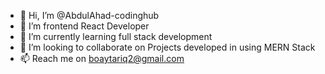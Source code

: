 - 👋 Hi, I’m @AbdulAhad-codinghub
- 👀 I’m frontend React Developer
- 🌱 I’m currently learning full stack development
- 💞️ I’m looking to collaborate on Projects developed in using MERN Stack 
- 📫 Reach me on boaytariq2@gmail.com

